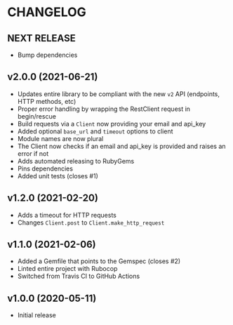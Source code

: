# CHANGELOG

## NEXT RELEASE

* Bump dependencies

## v2.0.0 (2021-06-21)

* Updates entire library to be compliant with the new `v2` API (endpoints, HTTP methods, etc)
* Proper error handling by wrapping the RestClient request in begin/rescue
* Build requests via a `Client` now providing your email and api_key
* Added optional `base_url` and `timeout` options to client
* Module names are now plural
* The Client now checks if an email and api_key is provided and raises an error if not
* Adds automated releasing to RubyGems
* Pins dependencies
* Added unit tests (closes #1)

## v1.2.0 (2021-02-20)

* Adds a timeout for HTTP requests
* Changes `Client.post` to `Client.make_http_request`

## v1.1.0 (2021-02-06)

* Added a Gemfile that points to the Gemspec (closes #2)
* Linted entire project with Rubocop
* Switched from Travis CI to GitHub Actions

## v1.0.0 (2020-05-11)

* Initial release
